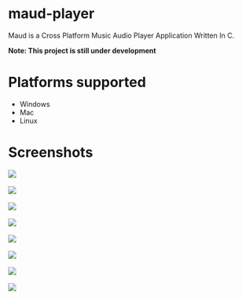 # maud-player
Maud is a Cross Platform Music Audio Player Application Written In C.

**Note: This project is still under development**

# Platforms supported
* Windows
* Mac
* Linux

# Screenshots
<image src="Screenshots/Playing Music.png"><br><br>
<image src="Screenshots/Play Queue.png"><br><br>
<image src="Screenshots/Playlist grid view.png"><br><br>
<image src="Screenshots/Playlist list view.png"><br><br>
<image src="Screenshots/Playlist Open.png"><br><br>
<image src="Screenshots/Customize Settings.png"><br><br>
<image src="Screenshots/Music Library Settings.png"><br><br>
<image src="Screenshots/About Settings.png">
